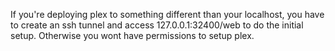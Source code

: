 If you're deploying plex to something different than your localhost, you have to create an ssh tunnel and access 127.0.0.1:32400/web to do the initial setup. Otherwise you wont have permissions to setup plex.
